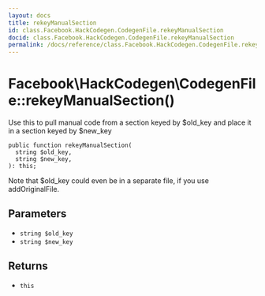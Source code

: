 ```yaml
---
layout: docs
title: rekeyManualSection
id: class.Facebook.HackCodegen.CodegenFile.rekeyManualSection
docid: class.Facebook.HackCodegen.CodegenFile.rekeyManualSection
permalink: /docs/reference/class.Facebook.HackCodegen.CodegenFile.rekeyManualSection/
---
```

# Facebook\\HackCodegen\\CodegenFile::rekeyManualSection()




Use this to pull manual code from a section keyed by $old_key and
place it in a section keyed by $new_key




``` Hack
public function rekeyManualSection(
  string $old_key,
  string $new_key,
): this;
```




Note that $old_key could even be in a separate file, if you use
addOriginalFile.




## Parameters




- ` string $old_key `
- ` string $new_key `




## Returns




+ ` this `